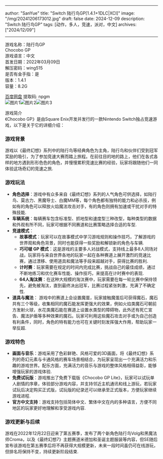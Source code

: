 
---
author: "SanYue"
title: "Switch 陆行鸟GP[1.4.1+1DLC|XCI]"
image: "/img/20241206173012.jpg"
draft: false
date: 2024-12-09
description: "Switch 陆行鸟GP"
tags: [动作，多人，竞速，派对，中文]
archives: ["2024/12/09"]

---

游戏名称：陆行鸟GP   
Chocobo GP    
游戏语言：中文  
首发日期：2022年03月09日  
解压密码：wing515  
是否有金手指：是  
版本：1.4.1   
容量：8.2G

[百度网盘](https://pan.baidu.com/s/1XwLafFkpJkq15NdaZvOgCw) 提取码: npgm  
![图片1](/img/scdruz.jpg)![图片2](/img/scdruw.jpg)![图片3](/img/scdrux.jpg)  

游戏简介  
《Chocobo GP》是由Square Enix开发并发行的一款Nintendo Switch独占竞速游戏，以下是关于它的详细介绍：

### 游戏背景
游戏以《最终幻想》系列中的陆行鸟等经典角色为主角，陆行鸟和伙伴们受到冠军奖励的吸引，为了参加竞速大赛而踏上旅程。在前往目的地的路上，他们在各式各样的地方遇到形形色色的角色，并慢慢累积竞速比赛的经验，玩家将跟随他们一同体验这场奇幻的竞速之旅.

### 游戏玩法
- **角色选择**：游戏中有众多来自《最终幻想》系列的人气角色可供选择，如陆行鸟、莫古力、黑魔导士、白魔MM等，每个角色都有独特的能力和必杀技，例如有的角色可以释放火焰魔法攻击对手，有的角色则拥有加速或干扰对手的特殊技能.
- **车辆系统**：每辆赛车包含标准型、抓地型和速度型三种改型，每种类型的数据和外观有所不同，玩家可根据不同赛道和比赛策略选择合适的车型.
- **竞速模式**：
    - **故事模式**：玩家可以在故事模式中学习游戏规则和操作技巧，了解游戏的世界观和角色背景，同时也能获得一些奖励和解锁新的角色与车辆.
    - **巧可啵 GP 模式**：这是游戏的主要多人对战模式，支持线上最多8人同场对战，玩家将与来自世界各地的玩家一起在各种赛道上展开激烈的竞速比赛，通过漂移、使用道具和魔法等手段来超越对手，获得比赛的胜利.
    - **计时赛**：玩家需要在规定的时间内完成比赛，挑战自己的最佳成绩，通过不断地练习和优化赛车性能、操作技巧，来提高在计时赛中的表现.
    - **64人淘汰赛**：在这种大规模的淘汰赛中，玩家需要在每一轮比赛中保持领先，避免被淘汰，直到最终决出冠军，比赛过程紧张刺激，充满了不确定性.
- **道具与魔法**： 游戏中的赛道上会设置魔蛋，玩家接触魔蛋后可获得魔石，魔石共有三个等级，收集相同的魔石能发挥更强大的效果，例如火焰类魔石可朝前方发射火球，水花类魔石能在赛道上设置水类型的障碍物，此外还有死亡宣告、魔法护盾等多种效果的魔石。玩家可利用这些魔石攻击对手或为自己创造有利条件，同时，角色的特有能力也可在关键时刻发挥强大作用，帮助玩家一举反超.

### 游戏特色
- **画面与音乐**：游戏采用了色彩鲜艳、风格可爱的3D画面，将《最终幻想》系列的奇幻元素与卡通风格的赛车场景相结合，为玩家呈现出一个充满活力和乐趣的游戏世界。配乐方面，充满活力的音乐与游戏的整体风格相得益彰，能够增强玩家的游戏体验.
- **免费试玩版**：游戏推出了免费下载版《Chocobo GP Lite》，玩家可以试玩单人剧情的序章，体验部分游戏内容，并支持邻近主机通讯和线上游玩，若玩家试玩后决定购买正式版，试玩版的纪录还可以继承至正式版本，方便玩家继续游戏进程.
- **官方中文支持**：游戏支持包括简体中文、繁体中文在内的多种语言，方便不同地区的玩家更好地理解和享受游戏内容.

### 游戏更新与后续
游戏在2022年12月22日迎来了第五赛季，发布了两个新角色陆行鸟Volg和黑魔法师Croma，以及《最终幻想7》主题赛道米德加和圣诞主题服装等内容，但SE随后宣布该游戏在第五赛季后将不再获得大规模更新，未来一段时间虽仍可在线游玩，但排名将保持不变，持续更新阶段结束.
 
